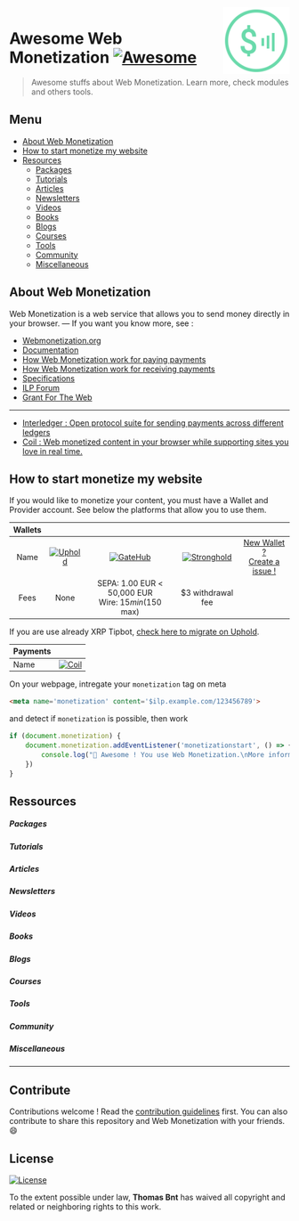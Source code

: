 <img src="assets/wm_icon_animated.svg" alt="Logo Web Monetization" align="right" width="120px" />

# Awesome Web Monetization [![Awesome](https://awesome.re/badge-flat2.svg)](https://awesome.re)


> Awesome stuffs about Web Monetization. Learn more, check modules and others tools.


## Menu

- [About Web Monetization](#About-Web-Monetization)
- [How to start monetize my website](#How-to-start-monetize-my-website)
- [Resources](#Ressources)
    - [Packages](#Packages)
    - [Tutorials](#Tutorials)
    - [Articles](#Articles)
    - [Newsletters](#Newsletters)
    - [Videos](#Videos)
    - [Books](#Books)
    - [Blogs](#Blogs)
    - [Courses](#Courses)
    - [Tools](#Tools)
    - [Community](#Community)
    - [Miscellaneous](#Miscellaneous)



## About Web Monetization

Web Monetization is a web service that allows you to send money directly in your browser. — If you want you know more, see :

- [Webmonetization.org](https://webmonetization.org/)
- [Documentation](https://webmonetization.org/docs/getting-started.html)
- [How Web Monetization work for paying payments](https://webmonetization.org/docs/sending)
- [How Web Monetization work for receiving payments](https://webmonetization.org/docs/receiving)
- [Specifications](https://webmonetization.org/specification.html)
- [ILP Forum](https://forum.interledger.org/)
- [Grant For The Web](https://www.grantfortheweb.org/)
___
- [Interledger : Open protocol suite for sending payments across different ledgers](https://interledger.org/)
- [Coil : Web monetized content in your browser while supporting sites you love in real time.](https://coil.com)

## How to start monetize my website

If you would like to monetize your content, you must have a Wallet and Provider account. See below the platforms that allow you to use them.



| **Wallets** |  |  |  |  |
|:-----------:|:----------------------------------------------------------:|:------------------------------------------------------------:|:------------------------------------------------------------------:|:---------------------------------------------------------------------------------------------:|
| Name | [![Uphold](https://webmonetization.org/img/uphold_logo.svg)](https://uphold.com) | [![GateHub](https://webmonetization.org/img/gatehub_logo.svg)](https://gatehub.net) | [![Stronghold](https://webmonetization.org/img/stronghold_logo.svg)](https://stronghold.co/real-time-payments#coil) | [New Wallet ?<br>Create a issue !](https://github.com/thomasbnt/awesome-web-monetization/issues) |
| Fees | None | SEPA: 1.00 EUR < 50,000 EUR<br>Wire: $15 min ($150 max) | $3 withdrawal fee |  |

If you are use already XRP Tipbot, [check here to migrate on Uphold](https://webmonetization.org/docs/xrptipbot).


| **Payments** |  |
|--------------|----------------------------------------------------------------------------|
| Name | [![Coil](https://webmonetization.org/img/coil_logo.svg)](https://coil.com) |

On your webpage, intregate your `monetization` tag on meta
```html
<meta name='monetization' content='$ilp.example.com/123456789'>
```
and detect if `monetization` is possible, then work 

```js
if (document.monetization) {
    document.monetization.addEventListener('monetizationstart', () => {
        console.log("🎉 Awesome ! You use Web Monetization.\nMore information https://webmonetization.org")
    })
}
```
## Ressources
##### Packages 
##### Tutorials 
##### Articles
##### Newsletters
##### Videos
##### Books
##### Blogs
##### Courses
##### Tools
##### Community
##### Miscellaneous

___
## Contribute

Contributions welcome ! Read the [contribution guidelines](contributing.md) first.
You can also contribute to share this repository and Web Monetization with your friends. 😄

## License

[![License](https://img.shields.io/github/license/thomasbnt/awesome-web-monetization.svg?style=for-the-badge)](https://github.com/thomasbnt/awesome-web-monetization/blob/master/LICENSE)

To the extent possible under law, **Thomas Bnt** has waived all copyright and
related or neighboring rights to this work.

